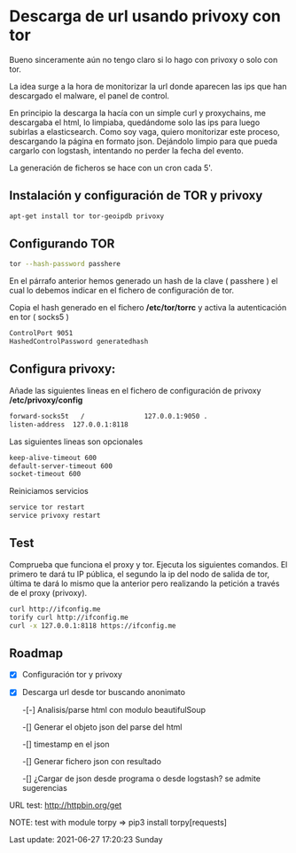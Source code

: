 # Descarga de url usando privoxy con tor
Bueno sinceramente aún no tengo claro si lo hago con privoxy o solo con tor.<p>
La idea surge a la hora de monitorizar la url donde aparecen las ips que han descargado el malware, el panel de control.<p>
En principio la descarga la hacía con un simple curl y proxychains, me descargaba el html, lo limpiaba, quedándome solo las ips para luego subirlas
a elasticsearch. Como soy vaga, quiero monitorizar este proceso, descargando la página en formato json. Dejándolo limpio para que pueda cargarlo
con logstash, intentando no perder la fecha del evento.<p>
La generación de ficheros se hace con un cron cada 5'.    

## Instalación y configuración de TOR y privoxy
```bash
apt-get install tor tor-geoipdb privoxy
```

## Configurando TOR
```bash
tor --hash-password passhere 
```
En el párrafo anterior hemos generado un hash de la clave ( passhere ) el cual lo debemos indicar en el fichero de configuración de tor.<p>
Copia el hash generado en el fichero **/etc/tor/torrc** y activa la autenticación en tor ( socks5 )
```bash
ControlPort 9051
HashedControlPassword generatedhash
```

## Configura privoxy:
Añade las siguientes lineas en el fichero de configuración de privoxy **/etc/privoxy/config**<p>
```bash
forward-socks5t   /               127.0.0.1:9050 .
listen-address  127.0.0.1:8118
``` 
Las siguientes lineas son opcionales<p>
```bash
keep-alive-timeout 600
default-server-timeout 600
socket-timeout 600
```
Reiniciamos servicios
```bash
service tor restart
service privoxy restart
```
## Test
Comprueba que funciona el proxy y tor. Ejecuta los siguientes comandos. El primero te dará tu IP pública, el segundo la
ip del nodo de salida de tor, última te dará lo mismo que la anterior pero realizando la petición a través de el proxy (privoxy).    
```bash
curl http://ifconfig.me 
torify curl http://ifconfig.me
curl -x 127.0.0.1:8118 https://ifconfig.me
```
<p>

## Roadmap
-[x] Configuración tor y privoxy<p>
-[x] Descarga url desde tor buscando anonimato<p>
-[-] Analisis/parse html con modulo beautifulSoup<p>
-[] Generar el objeto json del parse del html<p>
-[] timestamp en el json<p>
-[] Generar fichero json con resultado<p>
-[] ¿Cargar de json desde programa o desde logstash? se admite sugerencias<p>

URL test: http://httpbin.org/get <p>
NOTE: test with module torpy =>  pip3 install torpy[requests]<p>
Last update: 2021-06-27 17:20:23 Sunday
